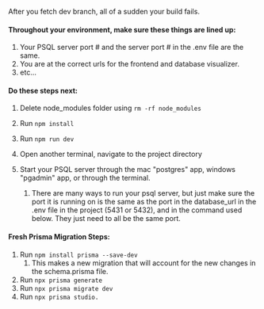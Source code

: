 After you fetch dev branch, all of a sudden your build fails.

#### Throughout your environment, make sure these things are lined up:
1. Your PSQL server port # and the server port # in the .env file are the same.
2. You are at the correct urls for the frontend and database visualizer.
3. etc...

#### Do these steps next:
1. Delete node_modules folder using `rm -rf node_modules`
2. Run `npm install`
3. Run `npm run dev`

4. Open another terminal, navigate to the project directory
5. Start your PSQL server through the mac "postgres" app, windows "pgadmin" app, or through the terminal. 
   1. There are many ways to run your psql server, but just make sure the port it is running on is the same as the port in the database_url in the .env file in the project (5431 or 5432), and in the command used below. They just need to all be the same port.

#### Fresh Prisma Migration Steps:
1. Run `npm install prisma --save-dev`
   1. This makes a new migration that will account for the new changes in the schema.prisma file.
2. Run `npx prisma generate`
3. Run `npx prisma migrate dev`
4. Run `npx prisma studio. `